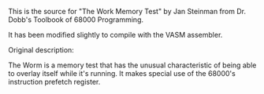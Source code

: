 This is the source for "The Work Memory Test" by Jan Steinman from Dr.
Dobb's Toolbook of 68000 Programming.

It has been modified slightly to compile with the VASM assembler.

Original description:

The Worm is a memory test that has the unusual
characteristic of being able to overlay itself
while it's running. It makes special use of
the 68000's instruction prefetch register.
